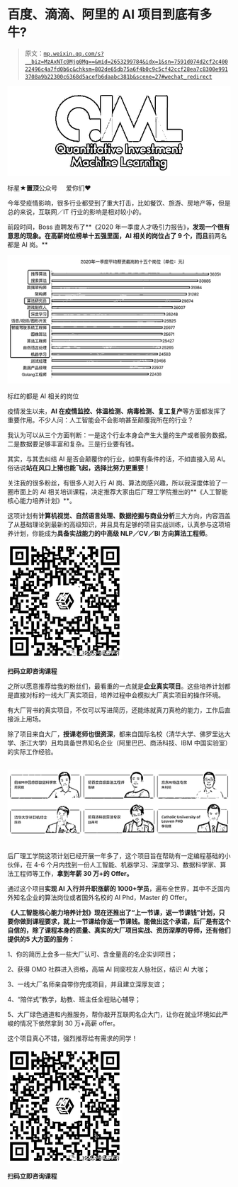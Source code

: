 # 百度、滴滴、阿里的 AI 项目到底有多牛?

> 原文：[`mp.weixin.qq.com/s?__biz=MzAxNTc0Mjg0Mg==&mid=2653299784&idx=1&sn=7591d074d2cf2c40022496c4a7fd0b6c&chksm=802de65db75a6f4b0c9c5cf42ccf28ea7c8300e9913708a9b22300c6368d5acefb6daabc381b&scene=27#wechat_redirect`](http://mp.weixin.qq.com/s?__biz=MzAxNTc0Mjg0Mg==&mid=2653299784&idx=1&sn=7591d074d2cf2c40022496c4a7fd0b6c&chksm=802de65db75a6f4b0c9c5cf42ccf28ea7c8300e9913708a9b22300c6368d5acefb6daabc381b&scene=27#wechat_redirect)

![](img/52530653e2ddbe651074f55a77bb8d3c.png)

标星★**置顶**公众号     爱你们♥   

今年受疫情影响，很多行业都受到了重大打击，比如餐饮、旅游、房地产等，但是总的来说，互联网／IT 行业的影响是相对较小的。 

前段时间，Boss 直聘发布了**《2020 年一季度人才吸引力报告》**，发现一个很有意思的现象。在高薪岗位榜单十五强里面，AI 相关的岗位占了 9 个，而且**前两名都是 AI 岗。**    

![](img/d2f3e229b6f52a6aa07da11687d31034.png)

标红的都是 AI 相关的岗位

疫情发生以来，**AI 在疫情监控、体温检测、病毒检测、复工复产**等方面都发挥了重要作用。不少人问：人工智能会不会影响甚至颠覆我所在的行业？

我认为可以从三个方面判断：一是这个行业本身会产生大量的生产或者服务数据。二是数据要足够丰富和复杂。三是行业要有钱。

其实，与其去纠结 AI 是否会颠覆你的行业，如果有条件的话，不如直接入局 AI。俗话说**站在风口上猪也能飞起，选择比努力更重要！**

关注我的很多粉丝，有很多人对入行 AI 岗、算法岗感兴趣，所以我深度体验了一圈市面上的 AI 相关培训课程，决定推荐大家由后厂理工学院推出的**《人工智能核心能力培养计划》**。

这项计划有**计算机视觉、自然语言处理、数据挖掘与商业分析**三大方向，内容涵盖了从基础理论到最新的高级知识，并且具有足够的项目实战训练，认真参与这项培养计划，你能成为**具备实战能力的中高级 NLP／CV／BI 方向算法工程师**。

![](img/655574c625963d434182cd38c62d3270.png)

**扫码立即咨询课程**

之所以愿意推荐给我的粉丝们，最看重的一点就是**企业真实项目**。这些培养计划都是直接对标的一线大厂真实项目，培养过程中会模拟大厂真实项目的操作环境。

有大厂背书的真实项目，不仅可以写进简历，还能练就真刀真枪的能力，工作后直接派上用场。

除了项目来自大厂，**授课老师也很资深**，都来自国际名校（清华大学、佛罗里达大学、浙江大学）且均具备世界知名企业（阿里巴巴、商汤科技、IBM 中国实验室）的实际工作经验。

       ![](img/8431b2811163afd24a0f79084c4bb393.png)      

后厂理工学院这项计划已经开展一年多了，这个项目旨在帮助有一定编程基础的小伙伴，在 4-6 个月内找到一份人工智能、机器学习、深度学习、数据科学家、算法工程师等工作，**拿到年薪 30 万+的 Offer。**

通过这个项目**实现 AI 入行并升职涨薪的 1000+学员**，遍布全世界，其中不乏国内外知名企业的算法岗位或者国外名校的 AI Phd，Master 的 Offer。

**《人工智能核心能力培养计划》**现在还推出了“**上一节课，返一节课钱**”计划，只要你做到课程要求，就上一节课给你返一节课钱。能做出这个承诺，后厂是有这个自信的，除了课程本身的质量、真实的大厂项目实战、资历深厚的导师，还有他们提供的**5 大方面的服务：**

1、你的简历上会多一些大厂认可、含金量高的名企实训项目；

2、获得 OMO 社群进入资格，高端 AI 同窗校友人脉社区，结识 AI 大咖；

3、一线大厂名师亲自带你完成项目，并且建立深厚友谊；

4、“陪伴式”教学，助教、班主任全程贴心辅导；

5、大厂绿色通道和内推服务，帮你敲开互联网名企大门，让你在就业环境如此严峻的情况下依然拿到 30 万+高薪 offer。

这个项目真心不错，强烈推荐给有需求的同学！

![](img/655574c625963d434182cd38c62d3270.png)

**扫码立即咨询课程**